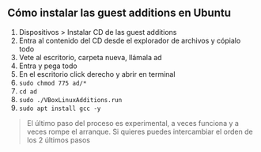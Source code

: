 ## Cómo instalar las guest additions en Ubuntu
1. Dispositivos > Instalar CD de las guest additions
2. Entra al contenido del CD desde el explorador de archivos y cópialo todo
3. Vete al escritorio, carpeta nueva, llámala ad
4. Entra y pega todo
5. En el escritorio click derecho y abrir en terminal
6. `sudo chmod 775 ad/*`
7. `cd ad`
8. `sudo ./VBoxLinuxAdditions.run`
9. `sudo apt install gcc -y`

> El último paso del proceso es experimental, a veces funciona y a veces rompe el arranque. Si quieres puedes intercambiar el orden de los 2 últimos pasos
